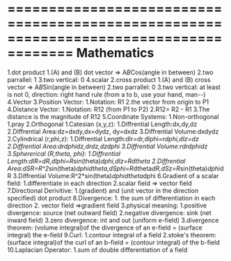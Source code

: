 
======================================================================================
Mathematics
======================================================================================
1.dot product
	1.(A) and (B) dot vector => A*B*Cos(angle in between)
	2.two parrallel: 1
	3.two vertical: 0
	4.scalar
2.cross product
	1.(A) and (B) cross vector => A*B*Sin(angle in between)
	2.two parrallel: 0
	3.two vertical: at least is not 0, direction: right hand rule (from a to b, use your hand, man--)
	4.Vector
3.Position Vector:
	1.Notation: R1
	2.the vector from origin to P1
4.Distance Vector:
	1.Notation: R12 (from P1 to P2)
	2.R12= R2 - R1
	3.The distance is the magnitude of R12
5.Coordinate Systems:
	1.Non-orthogonal
		1.pray
	2.Orthogonal
		1.Catesian (x,y,z):
			1.Diffrential Length:dx,dy,dz
			2.Diffrential Area:dz=dxdy,dx=dydz, dy=dxdz
			3.Diffrential Volume:dxdydz
		2.Cylindrical (r,phi,z):
			1.Diffrential Length:dlr=dr,dlphi=r*dphi,dlz=dz
			2.Diffrential Area:drdphidz,drdz,dzdphi
			3.Diffrential Volume:rdrdphidz
		3.Sphererical (R,theta, phi):
			1.Diffrential Length:dlR=dR,dlphi=R*sin(theta)*dphi,dlz=Rdtheta
			2.Diffrential Area:dSR=R^2*sin(theta)*dphidtheta,dSphi=R*dtheta*dR,dSz=R*sin(theta)*dphi*dR
			3.Diffrential Volume:R^2*sin(theta)*dphidtheta*dphi
6.Gradient of a scalar field:
	1.differentiate in each direction
	2.scalar field => vector field
7.Directional Derivitive:
	1.(gradient) and (unit vector in the direction specified) dot product
8.Divergence:
	1. the sum of differentiation in each direction
	2. vector field =>gradient field
	3.physical meaning:
			1.positive divergence: source (net outward field)
			2.negative divergence: sink (net inward field)
			3.zero divergence: int and out (uniform e-field)
	3.divergence theorem: (volume integral)of the divergence of an e-field = (surface integral) the e-field
9.Curl:
	1.contour integral of a field
	2.stoke's theorem: (surface integral)of the curl of an b-field = (contour integral) of the b-field
10.Laplacian Operator:
	1.sum of double differentiation of a field
